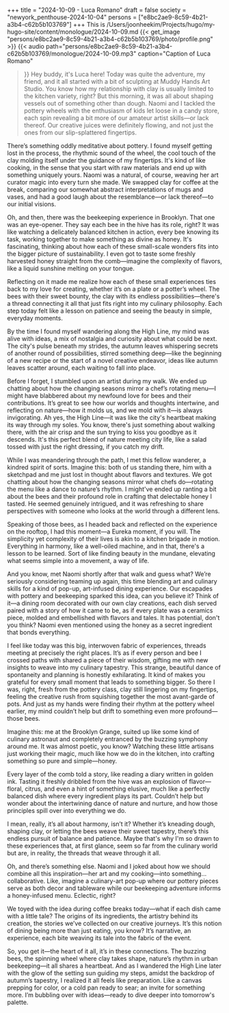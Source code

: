+++
title = "2024-10-09 - Luca Romano"
draft = false
society = "newyork_penthouse-2024-10-04"
persons = ["e8bc2ae9-8c59-4b21-a3b4-c62b5b103769"]
+++
This is /Users/joonheekim/Projects/hugo/my-hugo-site/content/monologue/2024-10-09.md
{{< get_image "persons/e8bc2ae9-8c59-4b21-a3b4-c62b5b103769/photo/profile.png" >}}
{{< audio
    path="persons/e8bc2ae9-8c59-4b21-a3b4-c62b5b103769/monologue/2024-10-09.mp3" 
    caption="Caption of Luca Romano"
>}}
Hey buddy, it's Luca here!
Today was quite the adventure, my friend, and it all started with a bit of sculpting at Muddy Hands Art Studio. You know how my relationship with clay is usually limited to the kitchen variety, right? But this morning, it was all about shaping vessels out of something other than dough. Naomi and I tackled the pottery wheels with the enthusiasm of kids let loose in a candy store, each spin revealing a bit more of our amateur artist skills—or lack thereof. Our creative juices were definitely flowing, and not just the ones from our slip-splattered fingertips.

There’s something oddly meditative about pottery. I found myself getting lost in the process, the rhythmic sound of the wheel, the cool touch of the clay molding itself under the guidance of my fingertips. It's kind of like cooking, in the sense that you start with raw materials and end up with something uniquely yours. Naomi was a natural, of course, weaving her art curator magic into every turn she made. We swapped clay for coffee at the break, comparing our somewhat abstract interpretations of mugs and vases, and had a good laugh about the resemblance—or lack thereof—to our initial visions.

Oh, and then, there was the beekeeping experience in Brooklyn. That one was an eye-opener. They say each bee in the hive has its role, right? It was like watching a delicately balanced kitchen in action, every bee knowing its task, working together to make something as divine as honey. It's fascinating, thinking about how each of these small-scale wonders fits into the bigger picture of sustainability. I even got to taste some freshly harvested honey straight from the comb—imagine the complexity of flavors, like a liquid sunshine melting on your tongue.

Reflecting on it made me realize how each of these small experiences ties back to my love for creating, whether it’s on a plate or a potter’s wheel. The bees with their sweet bounty, the clay with its endless possibilities—there's a thread connecting it all that just fits right into my culinary philosophy. Each step today felt like a lesson on patience and seeing the beauty in simple, everyday moments.

By the time I found myself wandering along the High Line, my mind was alive with ideas, a mix of nostalgia and curiosity about what could be next. The city's pulse beneath my strides, the autumn leaves whispering secrets of another round of possibilities, stirred something deep—like the beginning of a new recipe or the start of a novel creative endeavor, ideas like autumn leaves scatter around, each waiting to fall into place.

Before I forget, I stumbled upon an artist during my walk. We ended up chatting about how the changing seasons mirror a chef’s rotating menu—I might have blabbered about my newfound love for bees and their contributions. It’s great to see how our worlds and thoughts intertwine, and reflecting on nature—how it molds us, and we mold with it—is always invigorating.
Ah yes, the High Line—it was like the city's heartbeat making its way through my soles. You know, there's just something about walking there, with the air crisp and the sun trying to kiss you goodbye as it descends. It's this perfect blend of nature meeting city life, like a salad tossed with just the right dressing, if you catch my drift.

While I was meandering through the path, I met this fellow wanderer, a kindred spirit of sorts. Imagine this: both of us standing there, him with a sketchpad and me just lost in thought about flavors and textures. We got chatting about how the changing seasons mirror what chefs do—rotating the menu like a dance to nature’s rhythm. I might've ended up ranting a bit about the bees and their profound role in crafting that delectable honey I tasted. He seemed genuinely intrigued, and it was refreshing to share perspectives with someone who looks at the world through a different lens.

Speaking of those bees, as I headed back and reflected on the experience on the rooftop, I had this moment—a Eureka moment, if you will. The simplicity yet complexity of their lives is akin to a kitchen brigade in motion. Everything in harmony, like a well-oiled machine, and in that, there's a lesson to be learned. Sort of like finding beauty in the mundane, elevating what seems simple into a movement, a way of life.

And you know, met Naomi shortly after that walk and guess what? We’re seriously considering teaming up again, this time blending art and culinary skills for a kind of pop-up, art-infused dining experience. Our escapades with pottery and beekeeping sparked this idea, can you believe it? Think of it—a dining room decorated with our own clay creations, each dish served paired with a story of how it came to be, as if every plate was a ceramics piece, molded and embellished with flavors and tales. It has potential, don't you think? Naomi even mentioned using the honey as a secret ingredient that bonds everything.

I feel like today was this big, interwoven fabric of experiences, threads meeting at precisely the right places. It’s as if every person and bee I crossed paths with shared a piece of their wisdom, gifting me with new insights to weave into my culinary tapestry. This strange, beautiful dance of spontaneity and planning is honestly exhilarating. It kind of makes you grateful for every small moment that leads to something bigger.
So there I was, right, fresh from the pottery class, clay still lingering on my fingertips, feeling the creative rush from squishing together the most avant-garde of pots. And just as my hands were finding their rhythm at the pottery wheel earlier, my mind couldn’t help but drift to something even more profound—those bees.

Imagine this: me at the Brooklyn Grange, suited up like some kind of culinary astronaut and completely entranced by the buzzing symphony around me. It was almost poetic, you know? Watching these little artisans just working their magic, much like how we do in the kitchen, into crafting something so pure and simple—honey.

Every layer of the comb told a story, like reading a diary written in golden ink. Tasting it freshly dribbled from the hive was an explosion of flavor—floral, citrus, and even a hint of something elusive, much like a perfectly balanced dish where every ingredient plays its part. Couldn’t help but wonder about the intertwining dance of nature and nurture, and how those principles spill over into everything we do. 

I mean, really, it’s all about harmony, isn’t it? Whether it’s kneading dough, shaping clay, or letting the bees weave their sweet tapestry, there’s this endless pursuit of balance and patience. Maybe that's why I'm so drawn to these experiences that, at first glance, seem so far from the culinary world but are, in reality, the threads that weave through it all.

Oh, and there’s something else. Naomi and I joked about how we should combine all this inspiration—her art and my cooking—into something... collaborative. Like, imagine a culinary-art pop-up where our pottery pieces serve as both decor and tableware while our beekeeping adventure informs a honey-infused menu. Eclectic, right? 

We toyed with the idea during coffee breaks today—what if each dish came with a little tale? The origins of its ingredients, the artistry behind its creation, the stories we’ve collected on our creative journeys. It’s this notion of dining being more than just eating, you know? It’s narrative, an experience, each bite weaving its tale into the fabric of the event.

So, you get it—the heart of it all, it’s in these connections. The buzzing bees, the spinning wheel where clay takes shape, nature’s rhythm in urban beekeeping—it all shares a heartbeat. And as I wandered the High Line later with the glow of the setting sun guiding my steps, amidst the backdrop of autumn’s tapestry, I realized it all feels like preparation. Like a canvas prepping for color, or a cold pan ready to sear; an invite for something more.
I’m bubbling over with ideas—ready to dive deeper into tomorrow's palette.

